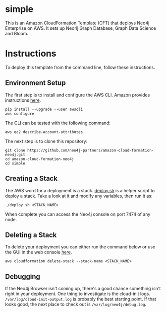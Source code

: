 # simple
This is an Amazon CloudFormation Template (CFT) that deploys Neo4j Enterprise on AWS.  It sets up Neo4j Graph Database, Graph Data Science and Bloom.

# Instructions
To deploy this template from the command line, follow these instructions.

## Environment Setup
The first step is to install and configure the AWS CLI.  Amazon provides instructions [here](http://docs.aws.amazon.com/cli/latest/userguide/installing.html).  

    pip install --upgrade --user awscli
    aws configure

The CLI can be tested with the following command:

    aws ec2 describe-account-attributes

The next step is to clone this repository:

    git clone https://github.com/neo4j-partners/amazon-cloud-formation-neo4j.git
    cd amazon-cloud-formation-neo4j
    cd simple

## Creating a Stack
The AWS word for a deployment is a stack.  [deploy.sh](deploy.sh) is a helper script to deploy a stack.  Take a look at it and modify any variables, then run it as:

    ./deploy.sh <STACK_NAME>

When complete you can access the Neo4j console on port 7474 of any node.

## Deleting a Stack
To delete your deployment you can either run the command below or use the GUI in the web console [here](https://console.aws.amazon.com/cloudformation/home).

    aws cloudformation delete-stack --stack-name <STACK_NAME>

## Debugging
If the Neo4j Browser isn't coming up, there's a good chance something isn't right in your deployment.  One thing to investigate is the cloud-init logs.  `/var/log/cloud-init-output.log` is probably the best starting point.  If that looks good, the next place to check out is `/var/log/neo4j/debug.log`.
